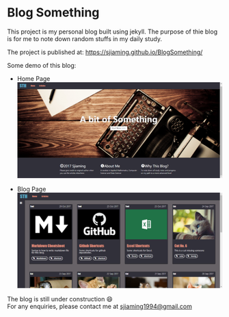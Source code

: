 # Blog Something

This project is my personal blog built using jekyll. The purpose of thie blog is for me to note down random stuffs in my daily study.

The project is published at: https://sjiaming.github.io/BlogSomething/

Some demo of this blog:
- Home Page
![Homepage](/assets/Homepage.png)

- Blog Page
![Blogs](/assets/blog.png)

The blog is still under construction :smile:<br>
For any enquiries, please contact me at sjiaming1994@gmail.com
